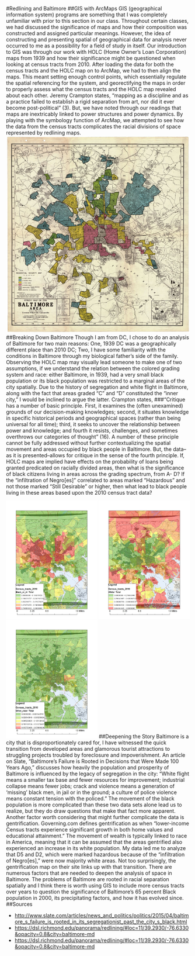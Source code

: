 #Redlining and Baltimore
##GIS with ArcMaps
GIS (geographical information system) programs are something that I was completely unfamiliar with prior to this section in our class. Throughout certain classes, we had discussed the significance of maps and how their composition was constructed and assigned particular meanings. However, the idea of constructing and presenting spatial of geographical data for analysis never occurred to me as a possibility for a field of study in itself. Our introduction to GIS was through our work with HOLC (Home Owner’s Loan Corporation) maps from 1939 and how their significance might be questioned when looking at census tracts from 2010. After loading the data for both the census tracts and the HOLC map on to ArcMap, we had to then align the maps. This meant setting enough control points, which essentially regulate the spatial referencing for the system, and georectifying the maps in order to properly assess what the census tracts and the HOLC map revealed about each other. Jeremy Crampton states, “mapping as a discipline and as a practice failed to establish a rigid separation from art, nor did it ever become post-political” (3). But, we have noted through our readings that maps are inextricably linked to power structures and power dynamics. By playing with the symbology function of ArcMap, we attempted to see how the data from the census tracts complicates the racial divisions of space represented by redlining maps.
<img src="https://github.com/introdh2016/response2_spatial/blob/artis/BmoreHOLC.jpg" width="800"/>
##Breaking Down Baltimore
Though I am from DC, I chose to do an analysis of Baltimore for two main reasons: One, 1939 DC was a geographically different place than 2010 DC; Two, I have some familiarity with the conditions in Baltimore through my biological father’s side of the family. Observing the HOLC map may visually lead someone to make one of two assumptions, if we understand the relation between the colored grading system and race: either Baltimore, in 1939, had a very small black population or its black population was restricted to a marginal areas of the city spatially. Due to the history of segregation and white flight in Baltimore, along with the fact that areas graded “C” and “D” constituted the “inner city,” I would be inclined to argue the latter. Crampton states,
###“Critique has a number of basic principle. First, it examines the (often unexamined) grounds of our decision-making knowledges; second, it situates knowledge in specific historical periods and geographical spaces (rather than being universal for all time); third, it seeks to uncover the relationship between power and knowledge; and fourth it resists, challenges, and sometimes overthrows our categories of thought” (16).
A number of these principle cannot be fully addressed without further contextualizing the spatial movement and areas occupied by black people in Baltimore. But, the data–as it is presented–allows for critique in the sense of the fourth principle. If, HOLC maps are implied have effects on the probability of loans being granted predicated on racially divided areas, then what is the significance of black citizens living in areas across the grading spectrum, from A- D? If the “infiltration of Negro[es]” correlated to areas marked “Hazardous” and not those marked “Still Desirable” or higher, then what lead to black people living in these areas based upon the 2010 census tract data? 

<img src="https://github.com/introdh2016/response2_spatial/blob/artis/BmoreGIS.jpg" width="250"/> <img src="https://github.com/introdh2016/response2_spatial/blob/artis/BmoreGIS2.jpg" width="250"/> <img src="https://github.com/introdh2016/response2_spatial/blob/artis/BmoreGIS3.jpg" width="250"/>
##Deepening the Story
Baltimore is a city that is disproportionately cared for, I have witnessed the quick transition from developed areas and glamorous tourist attractions to struggling projects troubled by foreclosure and impoverishment. An article on Slate, “Baltimore’s Failure is Rooted in Decisions that Were Made 100 Years Ago,” discusses how heavily the population and prosperity of Baltimore is influenced by the legacy of segregation in the city: “White flight means a smaller tax base and fewer resources for improvement; industrial collapse means fewer jobs; crack and violence means a generation of ‘missing’ black men, in jail or in the ground; a culture of police violence means constant tension with the policed.” The movement of the black population is more complicated than these two data sets alone lead us to realize, but they do draw questions that make that fact more apparent. Another factor worth considering that might further complicate the data is gentrification. Governing.com defines gentrification as when “lower-income Census tracts experience significant growth in both home values and educational attainment.” The movement of wealth is typically linked to race in America, meaning that it can be assumed that the areas gentrified also experienced an increase in its white population. My data led me to analyze that D5 and D2, which were marked hazardous because of the “infiltration of Negro[es],” were now majority white areas. Not too surprisingly, the gentrification map on their site links up with that transition. There are numerous factors that are needed to deepen the analysis of space in Baltimore. The problems of Baltimore are rooted in racial separation spatially and I think there is worth using GIS to include more census tracts over years to question the significance of Baltimore’s 65 percent Black population in 2000, its precipitating factors, and how it has evolved since.  
##Sources
* http://www.slate.com/articles/news_and_politics/politics/2015/04/baltimore_s_failure_is_rooted_in_its_segregationist_past_the_city_s_black.html
* https://dsl.richmond.edu/panorama/redlining/#loc=11/39.2930/-76.6330&opacity=0.8&city=baltimore-md
* https://dsl.richmond.edu/panorama/redlining/#loc=11/39.2930/-76.6330&opacity=0.8&city=baltimore-md
